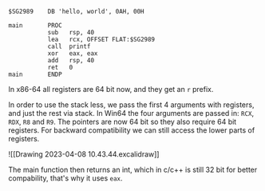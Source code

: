 
```assembly
$SG2989    DB 'hello, world', 0AH, 00H

main       PROC
		   sub   rsp, 40
		   lea   rcx, OFFSET FLAT:$SG2989
		   call  printf
		   xor   eax, eax
		   add   rsp, 40
		   ret   0
main       ENDP
```

In x86-64 all registers are 64 bit now, and they get an `r` prefix. 

In order to use the stack less, we pass the first 4 arguments with registers, and just the rest via stack. In Win64 the four arguments are passed in: `RCX`, `RDX`, `R8` and `R9`. The pointers are now 64 bit so they also require 64 bit registers. For backward compatibility we can still access the lower parts of registers.

![[Drawing 2023-04-08 10.43.44.excalidraw]]

The main function then returns an int, which in c/c++ is still 32 bit for better compability, that's why it uses `eax`.

